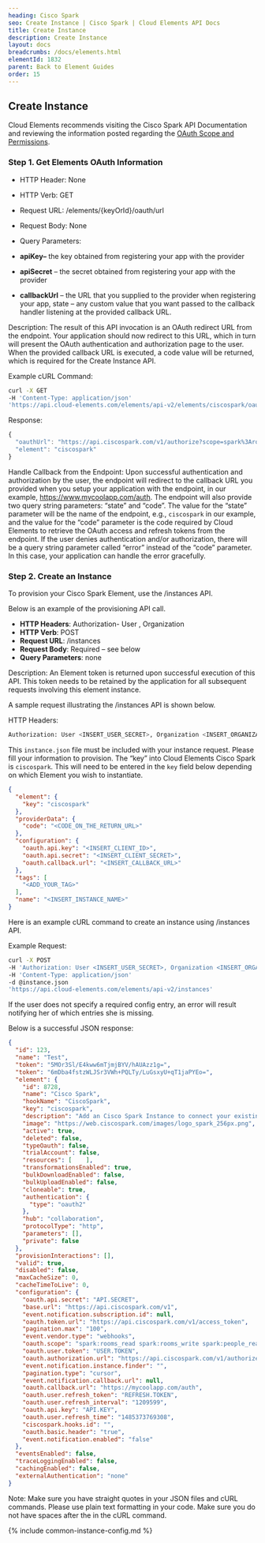 ```yaml
---
heading: Cisco Spark
seo: Create Instance | Cisco Spark | Cloud Elements API Docs
title: Create Instance
description: Create Instance
layout: docs
breadcrumbs: /docs/elements.html
elementId: 1832
parent: Back to Element Guides
order: 15
---
```


## Create Instance

Cloud Elements recommends visiting the Cisco Spark API Documentation and reviewing the information posted regarding the [OAuth Scope and Permissions](https://developer.ciscospark.com/authentication.html).

### Step 1. Get Elements OAuth Information

* HTTP Header: None
* HTTP Verb: GET
* Request URL: /elements/{keyOrId}/oauth/url
* Request Body: None
* Query Parameters:

* __apiKey–__ the key obtained from registering your app with the provider
* __apiSecret__ – the secret obtained from registering your app with the provider
* __callbackUrl__ – the URL that you supplied to the provider when registering your app, state – any custom value that you want passed to the callback handler listening at the provided callback URL.

Description: The result of this API invocation is an OAuth redirect URL from the endpoint. Your application should now redirect to this URL, which in turn will present the OAuth authentication and authorization page to the user. When the provided callback URL is executed, a code value will be returned, which is required for the Create Instance API.

Example cURL Command:

```bash
curl -X GET
-H 'Content-Type: application/json'
'https://api.cloud-elements.com/elements/api-v2/elements/ciscospark/oauth/url?apiKey=insert_client_id&apiSecret=insert_client_secret&callbackUrl=https%3A%2F%2Fmycoolapp.com%2Fauth'
```

Response:

```javascript
{
  "oauthUrl": "https://api.ciscospark.com/v1/authorize?scope=spark%3Arooms_read+spark%3Arooms_write+spark%3Apeople_read+spark%3Amessages_read+spark%3Amessages_write+spark%3Amemberships_read+spark%3Amemberships_write+spark%3Ateams_write+spark%3Ateams_read+spark%3Ateam_memberships_read+spark%3Ateam_memberships_write+spark-admin%3Aorganizations_read++spark-admin%3Alicenses_read+spark-admin%3Aroles_read+spark-admin%3Apeople_write+spark-admin%3Apeople_read&response_type=code&redirect_uri=https%3A%2F%2Fmycoolapp.com%2Fauth&state=ciscospark&client_id=client_id",
  "element": "ciscospark"
}
```

Handle Callback from the Endpoint:
Upon successful authentication and authorization by the user, the endpoint will redirect to the callback URL you provided when you setup your application with the endpoint, in our example, https://www.mycoolapp.com/auth. The endpoint will also provide two query string parameters: “state” and “code”. The value for the “state” parameter will be the name of the endpoint, e.g., `ciscospark` in our example, and the value for the “code” parameter is the code required by Cloud Elements to retrieve the OAuth access and refresh tokens from the endpoint. If the user denies authentication and/or authorization, there will be a query string parameter called “error” instead of the “code” parameter. In this case, your application can handle the error gracefully.

### Step 2. Create an Instance

To provision your Cisco Spark Element, use the /instances API.

Below is an example of the provisioning API call.

* __HTTP Headers__: Authorization- User <user secret>, Organization <organization secret>
* __HTTP Verb__: POST
* __Request URL__: /instances
* __Request Body__: Required – see below
* __Query Parameters__: none

Description: An Element token is returned upon successful execution of this API. This token needs to be retained by the application for all subsequent requests involving this element instance.

A sample request illustrating the /instances API is shown below.

HTTP Headers:

```bash
Authorization: User <INSERT_USER_SECRET>, Organization <INSERT_ORGANIZATION_SECRET>

```
This `instance.json` file must be included with your instance request.  Please fill your information to provision.  The “key” into Cloud Elements Cisco Spark is `ciscospark`.  This will need to be entered in the `key` field below depending on which Element you wish to instantiate.

```json
{
  "element": {
    "key": "ciscospark"
  },
  "providerData": {
    "code": "<CODE_ON_THE_RETURN_URL>"
  },
  "configuration": {
    "oauth.api.key": "<INSERT_CLIENT_ID>",
    "oauth.api.secret": "<INSERT_CLIENT_SECRET>",
    "oauth.callback.url": "<INSERT_CALLBACK_URL>"
  },
  "tags": [
    "<ADD_YOUR_TAG>"
  ],
  "name": "<INSERT_INSTANCE_NAME>"
}
```

Here is an example cURL command to create an instance using /instances API.

Example Request:

```bash
curl -X POST
-H 'Authorization: User <INSERT_USER_SECRET>, Organization <INSERT_ORGANIZATION_SECRET>'
-H 'Content-Type: application/json'
-d @instance.json
'https://api.cloud-elements.com/elements/api-v2/instances'
```

If the user does not specify a required config entry, an error will result notifying her of which entries she is missing.

Below is a successful JSON response:

```json
{
  "id": 123,
  "name": "Test",
  "token": "5MOr3Sl/E4kww6mTjmjBYV/hAUAzz1g=",
  "token": "6mDba4fstzWLJSr3VWh+PQLTy/LuGsxyU+qT1jaPYEo=",
  "element": {
    "id": 8728,
    "name": "Cisco Spark",
    "hookName": "CiscoSpark",
    "key": "ciscospark",
    "description": "Add an Cisco Spark Instance to connect your existing Cisco Spark account to the Collaboration Hub, allowing you to manage channels, users, etc. across multiple Collaboration Elements. You will need your Cisco Spark account information to add an instance.",
    "image": "https://web.ciscospark.com/images/logo_spark_256px.png",
    "active": true,
    "deleted": false,
    "typeOauth": false,
    "trialAccount": false,
    "resources": [    ],
    "transformationsEnabled": true,
    "bulkDownloadEnabled": false,
    "bulkUploadEnabled": false,
    "cloneable": true,
    "authentication": {
      "type": "oauth2"
    },
    "hub": "collaboration",
    "protocolType": "http",
    "parameters": [],
    "private": false
  },
  "provisionInteractions": [],
  "valid": true,
  "disabled": false,
  "maxCacheSize": 0,
  "cacheTimeToLive": 0,
  "configuration": {
    "oauth.api.secret": "API.SECRET",
    "base.url": "https://api.ciscospark.com/v1",
    "event.notification.subscription.id": null,
    "oauth.token.url": "https://api.ciscospark.com/v1/access_token",
    "pagination.max": "100",
    "event.vendor.type": "webhooks",
    "oauth.scope": "spark:rooms_read spark:rooms_write spark:people_read spark:messages_read spark:messages_write spark:memberships_read spark:memberships_write spark:teams_write spark:teams_read spark:team_memberships_read spark:team_memberships_write spark-admin:organizations_read  spark-admin:licenses_read spark-admin:roles_read spark-admin:people_write spark-admin:people_read",
    "oauth.user.token": "USER.TOKEN",
    "oauth.authorization.url": "https://api.ciscospark.com/v1/authorize",
    "event.notification.instance.finder": "",
    "pagination.type": "cursor",
    "event.notification.callback.url": null,
    "oauth.callback.url": "https://mycoolapp.com/auth",
    "oauth.user.refresh_token": "REFRESH.TOKEN",
    "oauth.user.refresh_interval": "1209599",
    "oauth.api.key": "API.KEY",
    "oauth.user.refresh_time": "1485373769308",
    "ciscospark.hooks.id": "",
    "oauth.basic.header": "true",
    "event.notification.enabled": "false"
  },
  "eventsEnabled": false,
  "traceLoggingEnabled": false,
  "cachingEnabled": false,
  "externalAuthentication": "none"
}
```

Note:  Make sure you have straight quotes in your JSON files and cURL commands.  Please use plain text formatting in your code.  Make sure you do not have spaces after the in the cURL command.

{% include common-instance-config.md %}
